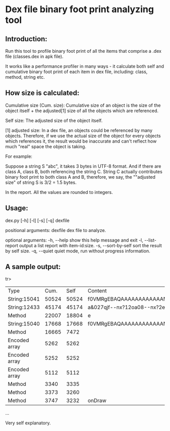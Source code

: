 # Dex file binary foot print analyzing tool 
Introduction:
-------------

Run this tool to profile binary foot print of all the items that comprise
a .dex file (classes.dex in apk file).

It works like a performance profiler in many ways - it calculate both
self and cumulative binary foot print of each item in dex file, including:
class, method, string etc.

How size is calculated:
----------------------

Cumulative size (Cum. size): Cumulative size of an object is the size of the
object itself + the adjusted[1] size of all the objects which are referenced.

Self size: The adjusted size of the object itself.

[1] adjusted size:
In a dex file, an objects could be referenced by many objects. Therefore, if
we use the actual size of the object for every objects which references it,
the result would be inaccurate and can't reflect how much "real" space the 
object is taking.

For example:

Suppose a string S "abc", it takes 3 bytes in UTF-8 format. And if there are
class A, class B, both referencing the string C. String C actually contributes
binary foot print to both class A and B, therefore, we say, the ""adjusted size"
of string S is 3/2 = 1.5 bytes.

In the report. All the values are rounded to integers.

Usage:
------

dex.py [-h] [-l] [-s] [-q] dexfile

positional arguments:
  dexfile             dex file to analyze.

optional arguments:
  -h, --help          show this help message and exit
  -l, --list-report   output a list report with item-id:size.
  -s, --sort-by-self  sort the result by self size.
  -q, --quiet         quiet mode, run without progress information.

A sample output:
----------------
<table>
tr><td>Type                </td><td>Cum.      </td><td>Self      </td><td>Content                                                     </td><td>Class</td></tr>
<tr><td>String:15041        </td><td>50524     </td><td>50524     </td><td>f0VMRgEBAQAAAAAAAAAAAAMAKAABAAAA6A4AADQAAAAIkQAAAg          </td><td>com.f.b.d.m</td></tr>
<tr><td>String:12433        </td><td>45174     </td><td>45174     </td><td>a&027qjf--nx?12oa08--nx?2eyh3la2ckx--nx?32wqq1--nx          </td><td>com.b.b.a.a</td></tr>
<tr><td>Method              </td><td>22007     </td><td>18804     </td><td>e                                                           </td><td>android.a.a.e</td></tr>
<tr><td>String:15040        </td><td>17668     </td><td>17668     </td><td>f0VMRgEBAQAAAAAAAAAAAAMAAwABAAAAkAYAADQAAADIMAAAAA          </td><td>com.f.b.d.m</td></tr>
<tr><td>Method              </td><td>16665     </td><td>7472      </td><td><clinit>                                                    </td><td>com.opera.android.statistic.EventLogger$Name</td></tr>
<tr><td>Encoded array       </td><td>5262      </td><td>5262      </td><td>                                                            </td><td>com.opera.android.R$string</td></tr>
<tr><td>Encoded array       </td><td>5252      </td><td>5252      </td><td>                                                            </td><td>com.opera.android.R$id</td></tr>
<tr><td>Encoded array       </td><td>5112      </td><td>5112      </td><td>                                                            </td><td>com.opera.android.R$drawable</td></tr>
<tr><td>Method              </td><td>3340      </td><td>3335      </td><td><clinit>                                                    </td><td>a.a.b.b.d</td></tr>
<tr><td>Method              </td><td>3373      </td><td>3260      </td><td><clinit>                                                    </td><td>com.c.a.a.x</td></tr>
<tr><td>Method              </td><td>3747      </td><td>3232      </td><td>onDraw                                                      </td><td>com.opera.android.TabContainer</td></tr>
</table>
...

Very self explanatory.


 
